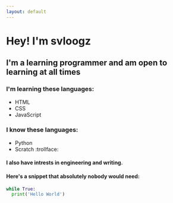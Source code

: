 ```yaml
---
layout: default
---
```


# **Hey!** **I'm svloogz**
## I'm a learning programmer and am open to learning at all times

### I'm learning these languages:
- HTML
- CSS
- JavaScript

### I know these languages:
- Python
- Scratch :trollface:

#### I also have intrests in engineering and writing.

#### Here's a snippet that absolutely nobody would need:
~~~ python
while True:
  print('Hello World')
~~~
